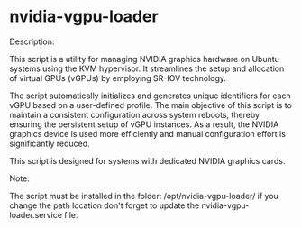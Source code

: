# nvidia-vgpu-loader

Description:

This script is a utility for managing NVIDIA graphics hardware on 
Ubuntu systems using the KVM hypervisor. It streamlines the setup 
and allocation of virtual GPUs (vGPUs) by employing SR-IOV technology. 

The script automatically initializes and generates unique identifiers 
for each vGPU based on a user-defined profile. The main objective of 
this script is to maintain a consistent configuration across system 
reboots, thereby ensuring the persistent setup of vGPU instances. 
As a result, the NVIDIA graphics device is used more efficiently and 
manual configuration effort is significantly reduced. 

This script is designed for systems with dedicated NVIDIA graphics cards.


Note:

The script must be installed in the folder: /opt/nvidia-vgpu-loader/
if you change the path location don't forget to update the nvidia-vgpu-loader.service file.
